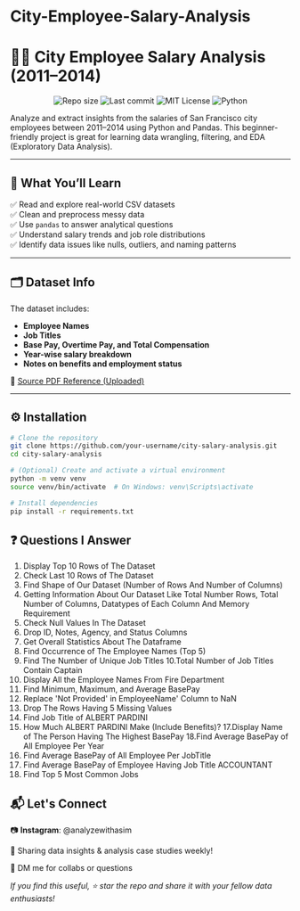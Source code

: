 # City-Employee-Salary-Analysis

# 🧑‍💼 City Employee Salary Analysis (2011–2014)

<p align="center">
  <img alt="Repo size" src="https://img.shields.io/github/repo-size/Analyzewithasim/city-salary-analysis?style=for-the-badge">
  <img alt="Last commit" src="https://img.shields.io/github/last-commit/Analyzewithasim/city-salary-analysis?style=for-the-badge">
  <img alt="MIT License" src="https://img.shields.io/github/license/Analyzewithasim/city-salary-analysis?style=for-the-badge">
  <img alt="Python" src="https://img.shields.io/badge/Built%20With-Python%203.9+-blue?style=for-the-badge">
</p>

Analyze and extract insights from the salaries of San Francisco city employees between 2011–2014 using Python and Pandas. This beginner-friendly project is great for learning data wrangling, filtering, and EDA (Exploratory Data Analysis).

---

## 📌 What You’ll Learn

✅ Read and explore real-world CSV datasets  
✅ Clean and preprocess messy data  
✅ Use `pandas` to answer analytical questions  
✅ Understand salary trends and job role distributions  
✅ Identify data issues like nulls, outliers, and naming patterns

---

## 🗂 Dataset Info

The dataset includes:
- **Employee Names**
- **Job Titles**
- **Base Pay, Overtime Pay, and Total Compensation**
- **Year-wise salary breakdown**
- **Notes on benefits and employment status**

📎 [Source PDF Reference (Uploaded)](./cisco-city-employee-salary-dataset.pdf)

---

## ⚙️ Installation

```bash
# Clone the repository
git clone https://github.com/your-username/city-salary-analysis.git
cd city-salary-analysis

# (Optional) Create and activate a virtual environment
python -m venv venv
source venv/bin/activate  # On Windows: venv\Scripts\activate

# Install dependencies
pip install -r requirements.txt
```

## ❓ **Questions I Answer**
1.  Display Top 10 Rows of The Dataset
2. Check Last 10 Rows of The Dataset
3. Find Shape of Our Dataset (Number of Rows And Number of Columns)
4.  Getting Information About Our Dataset Like Total Number Rows, Total Number of Columns, Datatypes of Each Column And Memory Requirement
5. Check Null Values In The Dataset
6. Drop ID, Notes, Agency, and Status Columns
7. Get Overall Statistics About The Dataframe
8. Find Occurrence of The Employee Names  (Top 5)
9. Find The Number of Unique Job Titles
10.Total Number of Job Titles Contain Captain
11. Display All the Employee Names From Fire Department
12. Find Minimum, Maximum, and Average BasePay
13. Replace 'Not Provided' in EmployeeName' Column to NaN 
14. Drop The Rows Having 5 Missing Values
15. Find Job Title of ALBERT PARDINI
16. How Much ALBERT PARDINI Make (Include Benefits)?
17.Display Name of The Person Having The Highest BasePay
18.Find Average BasePay of All Employee Per Year 
19. Find Average BasePay of All Employee Per JobTitle 
20. Find Average BasePay of Employee Having Job Title ACCOUNTANT  
21. Find Top 5 Most Common Jobs

## 📬 **Let's Connect**

  📷 **Instagram**: @analyzewithasim

  🧠 Sharing data insights & analysis case studies weekly!

  📩 DM me for collabs or questions

  *If you find this useful, ⭐ star the repo and share it with your fellow data enthusiasts!*
